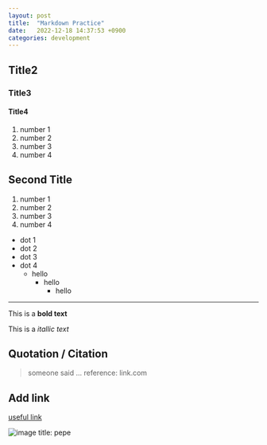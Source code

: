 ```yaml
---
layout: post
title:  "Markdown Practice"
date:   2022-12-18 14:37:53 +0900
categories: development
---
```


## Title2

### Title3

#### Title4

1. number 1
2. number 2
3. number 3
4. number 4

## Second Title

1. number 1
1. number 2
1. number 3
1. number 4

- dot 1
- dot 2
- dot 3
- dot 4
  - hello
    - hello
      - hello

---

This is a **bold text**

This is a *itallic text*

## Quotation / Citation

> someone said ... reference: link.com

## Add link

[useful link](https://www.google.com)

![image title: pepe](https://ichef.bbci.co.uk/news/976/cpsprodpb/16620/production/_91408619_55df76d5-2245-41c1-8031-07a4da3f313f.jpg)